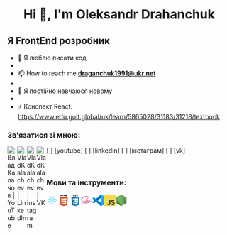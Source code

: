 
<!--
**saviola1777/saviola1777** is a ✨ _special_ ✨ repository because its `README.md` (this file) appears on your GitHub profile.
- 🔭 I’m currently working on [project "Filmoteka"](https://github.com/besha2vox/goit-js-teamproject-filmoteka/)
- 🌱 I’m currently learning **Js, React.js, Node.js**
- 📫 How to reach me **besha2vox@gmail.com**..
- 👯 I’m looking to collaborate on ...
- 🤔 I’m looking for help with ...
- 💬 Ask me about ...
- 📫 How to reach me: ...
- 😄 Pronouns: ...
- ⚡ Fun fact: ...
-->
<h1 align="center">  Hi 👋, I'm Oleksandr Drahanchuk</h1>

<!-- ![](https://komarev.com/ghpvc/?username=VladKalachev) -->

##  Я FrontEnd розробник 

- 💪 Я люблю писати код
- 
- 📫 How to reach me **draganchuk1991@ukr.net**
- 
- 🥅 Я постійно навчаюся новому
- 
- ⚡ Конспект React: https://www.edu.goit.global/uk/learn/5865028/31183/31218/textbook


###  Зв'язатися зі мною:

<!-- [ <img align="left" alt="webtricks-master.ru" width="22px" src="https://raw.githubusercontent.com/iconic/open-iconic/master/svg/globe.svg" / > [веб-сайт] -->
[ <img align="left" alt="Влад Калачов | YouTube" width="22px" src="https://cdn.jsdelivr.net/npm/simple-icons@v3/icons/youtube.svg" /> ] [youtube]
[ <img align="left" alt="VladKalachev | LinkedIn" width="22px" src="https://cdn.jsdelivr.net/npm/simple-icons@v3/icons/linkedin.svg" /> ] [linkedin]
[ <img align="left" alt="VladKalachev | Instagram" width="22px" src="https://cdn.jsdelivr.net/npm/simple-icons@v3/icons/instagram.svg" /> ] [інстаграм]
[ <img align="left" alt="VladKalachev | VK" width="22px" src="https://cdn.jsdelivr.net/npm/simple-icons@v3/icons/vk.svg" /> ] [vk]

<br />

###  Мови та інструменти:

<img align="left" alt="React" width="26px" src="https://raw.githubusercontent.com/github/explore/80688e429a7d4ef2fca1e82350fe8e3517d3494d/topics/react/react.png" />
<img align="left" alt="HTML5" width="26px" src="https://raw.githubusercontent.com/github/explore/80688e429a7d4ef2fca1e82350fe8e3517d3494d/topics/html/html.png" />
<img align="left" alt="CSS3" width="26px" src="https://raw.githubusercontent.com/github/explore/80688e429a7d4ef2fca1e82350fe8e3517d3494d/topics/css/css.png" />
<img align="left" alt="Sass" width="26px" src="https://raw.githubusercontent.com/github/explore/80688e429a7d4ef2fca1e82350fe8e3517d3494d/topics/sass/sass.png" />
<img align="left" alt="Visual Studio Code" width="26px" src="https://github.com/devicons/devicon/blob/master/icons/vscode/vscode-original.svg" />
<img align="left" alt="JavaScript" width="26px" src="https://raw.githubusercontent.com/github/explore/80688e429a7d4ef2fca1e82350fe8e3517d3494d/topics/javascript/javascript.png" />
<img align="left" alt="Node.js" width="26px" src="https://raw.githubusercontent.com/github/explore/80688e429a7d4ef2fca1e82350fe8e3517d3494d/topics/nodejs/nodejs.png" />


<br />
<br />

